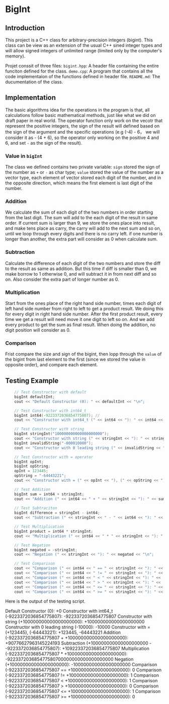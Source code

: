 # BigInt
## Introduction
This project is a C++ class for arbitrary-precision integers (bigint). This class can be view as an extension of the usual C++ sined integer types and will allow signed integers of unlimited range (limited only by the computer's memory).

Projet conssit of three files:
`bigint.hpp`: A header file containing the entire funciton defined for the class.
`demo.cpp`: A program that contains all the code implementaion of the functions defined in header file.
`README.md`: The ducumentation of the class.

## Implementation
The basic algorithms idea for the operations in the program is that, all calculations follow basic mathematical methods, just like what we did on draft paper in real world. The operator function only work on the vecotr that represent the positive integers, the sign of the result will defined based on the sign of the argument and the specific operations (e.g (-4) - 6， we will consider it as - (4 + 6), so the operator only working on the positive 4 and 6, and set `-` as the sign of the result).
### Value in `bigInt`
The class we defined contains two private variable: `sign` stored the sign of the number as `+` or `-` as char type; `value` stored the value of the number as a vector type, each element of vector stored each digit of the number, and in the opposite direction, which means the first element is last digit of the number.
### Addition
We calculate the sum of each digit of the two numbers in order starting from the last digit. The sum will add to the each digit of the result in same order. If current sum is larger than 9, we store the ones place into result, and make tens place as carry, the carry will add to the next sum and so on, until we loop through every digits and there is no carry left. if one number is longer than another, the extra part will consider as 0 when calculate sum.
### Subtraction
Calculate the difference of each digit of the two numbers and store the diff to the result as same as addition. But this time if diff is smaller than 0, we make borrow to 1 otherwise 0, and will subtract it in from next diff and so on. Also consider the extra part of longer number as 0.
### Multiplication
Start from the ones place of the right hand side number, times each digit of left hand side number from right to left to get a product result. We doing this for every digit in right hand side number. After the first product result, every time we get a result will need move it one digit to left so on. And we add every product to get the sum as final result. When doing the addition, no digit position will consider as 0.
### Comparison
Frist compare the size and sign of the bigint, then lopp through the `value` of the bigint from last element to the first (since we stored the value in opposite order), and compare each element.

## Testing Example
```cpp
    // Test Constructor with default
    bigInt defaultInt;
    cout << "Default Constructor (0): " << defaultInt << "\n";

    // Test Constructor with int64_t
    bigInt int64(-9223372036854775807); // 
    cout << "Constructor with int64_t (" << int64 << "): " << int64 << "\n";

    // Test Constructor with string 
    bigInt stringInt("100000000000000000000"); 
    cout << "Constructor with string (" << stringInt << "): " << stringInt << "\n";
    bigInt invalidString("-000010000");
    cout << "Constructor with 0 leading string (" << invalidString << "): " << invalidString << "\n";

    // Test Constructor with = operator
    bigInt opInt;
    bigInt opString;
    opInt = 123445;
    opString = "-64443221";
    cout << "Constructor with = (" << opInt << "), (" << opString << "): " << opInt << ", " << opString << "\n";

    // Test Addition
    bigInt sum = int64 + stringInt;
    cout << "Addition (" << int64 << " + " << stringInt << "): " << sum << "\n";
    
    // Test Subtraciton
    bigInt difference = stringInt - int64;
    cout << "Subtraction (" << stringInt << " - " << int64 << "): " << difference << "\n";

    // Test Multiplication
    bigInt product = int64 * stringInt;
    cout << "Multiplication (" << int64 << " * " << stringInt << "): " << product << "\n";

    // Test Negation
    bigInt negated = -stringInt;
    cout << "Negation (" << stringInt << "): " << negated << "\n";

    // Test Comparison
    cout << "Comparison (" << int64 << " == " << stringInt << "): " << (int64 == stringInt) << "\n";
    cout << "Comparison (" << int64 << " != " << stringInt << "): " << (int64 != stringInt) << "\n";
    cout << "Comparison (" << int64 << " < " << stringInt << "): " << (int64 < stringInt) << "\n";
    cout << "Comparison (" << int64 << " > " << stringInt << "): " << (int64 > stringInt) << "\n";
    cout << "Comparison (" << int64 << " <= " << stringInt << "): " << (int64 <= stringInt) << "\n";
    cout << "Comparison (" << int64 << " >= " << stringInt << "): " << (int64 >= stringInt) << "\n";
```
Here is the output of the testing script.

Default Constructor (0): +0
Constructor with int64_t (-9223372036854775807): -9223372036854775807
Constructor with string (+100000000000000000000): +100000000000000000000
Constructor with 0 leading string (-10000): -10000
Constructor with = (+123445), (-64443221): +123445, -64443221
Addition (-9223372036854775807 + +100000000000000000000): +90776627963145224193
Subtraction (+100000000000000000000 - -9223372036854775807): +109223372036854775807
Multiplication (-9223372036854775807 * +100000000000000000000): -922337203685477580700000000000000000000
Negation (+100000000000000000000): -100000000000000000000
Comparison (-9223372036854775807 == +100000000000000000000): 0
Comparison (-9223372036854775807 != +100000000000000000000): 1
Comparison (-9223372036854775807 < +100000000000000000000): 1
Comparison (-9223372036854775807 > +100000000000000000000): 0
Comparison (-9223372036854775807 <= +100000000000000000000): 1
Comparison (-9223372036854775807 >= +100000000000000000000): 0
